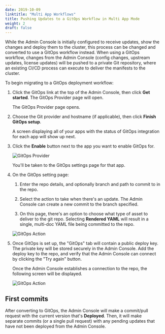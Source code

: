 ```yaml
---
date: 2019-10-09
linktitle: "Multi App Workflows"
title: Pushing Updates to a GitOps Workflow in Multi App Mode
weight: 2
draft: false
---
```


While the Admin Console is initially configured to receive updates, show the changes and deploy them to the cluster, this process can be changed and converted to use a GitOps workflow instead.
When using a GitOps workflow, changes from the Admin Console (config changes, upstream updates, license updates) will be pushed to a private Git repository, where an existing CI/CD process can execute to deliver the manifests to the cluster.

To begin migrating to a GitOps deployment workflow:

1. Click the GitOps link at the top of the Admin Console, then click **Get started**.  The GitOps Provider page will open.

    The GitOps Provider page opens.

1. Choose the Git provider and hostname (if applicable), then click  **Finish GitOps setup**.

    A screen displaying all of your apps with the status of GitOps integration for each app will show up next.

1. Click the **Enable** button next to the app you want to enable GitOps for.

    ![GitOps Provider](/images/gitops-apps.png)

    You'll be taken to the GitOps settings page for that app.

1. On the GitOps  setting page:

    1. Enter the repo details, and optionally branch and path to commit to in the repo.

    1. Select the action to take when there's an update. The Admin Console can create a new commit to the branch specified.

    1. On this page, there's an option to choose what type of asset to deliver to the git repo. Selecting **Rendered YAML** will result in a single, multi-doc YAML file being committed to the repo.

    ![GitOps Action](/images/gitops-action-new-multi.png)

1. Once GitOps is set up, the "GitOps" tab will contain a public deploy key. The private key will be stored securely in the Admin Console. Add the deploy key to the repo, and verify that the Admin Console can connect by clicking the "Try again" button.

    Once the Admin Console establishes a connection to the repo, the following screen will be displayed.

    ![GitOps Action](/images/gitops-connected-multi.png)

## First commits

After converting to GitOps, the Admin Console will make a commit/pull request with the current version that's **Deployed**.
Then, it will make separate commits (or a single pull request) with any pending updates that have not been deployed from the Admin Console.
